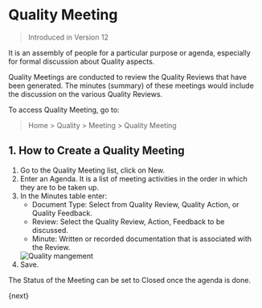 <!-- add-breadcrumbs -->
# Quality Meeting

> Introduced in Version 12

It is an assembly of people for a particular purpose or agenda, especially for formal discussion about Quality aspects.

Quality Meetings are conducted to review the Quality Reviews that have been generated. The minutes (summary) of these meetings would include the discussion on the various Quality Reviews.

To access Quality Meeting, go to:
> Home > Quality > Meeting > Quality Meeting

## 1. How to Create a Quality Meeting

1. Go to the Quality Meeting list, click on New.
1. Enter an Agenda. It is a list of meeting activities in the order in which they are to be taken up.
1. In the Minutes table enter:
    - Document Type: Select from Quality Review, Quality Action, or Quality Feedback.
    - Review: Select the Quality Review, Action, Feedback to be discussed.
    - Minute: Written or recorded documentation that is associated with the Review.
    <img class="screenshot" alt="Quality mangement" src="{{docs_base_url}}/v12/assets/img/quality-management/creating-quality-goal.gif">
1. Save.

The Status of the Meeting can be set to Closed once the agenda is done.

{next}
